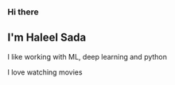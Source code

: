 ### Hi there
## I'm Haleel Sada

I like working with ML, deep learning and python

I love watching movies

